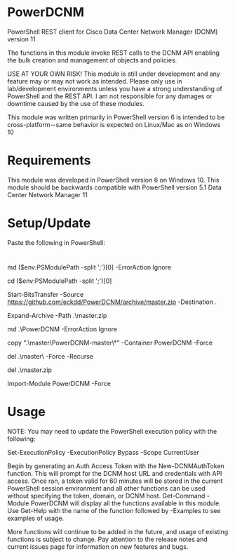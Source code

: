 
# PowerDCNM
PowerShell REST client for Cisco Data Center Network Manager (DCNM) version 11

The functions in this module invoke REST calls to the DCNM API enabling the bulk creation and management of objects and policies.

USE AT YOUR OWN RISK! 
This module is still under development and any feature may or may not work as intended.
Please only use in lab/development environments unless you have a strong understanding of PowerShell and the REST API.
I am not responsible for any damages or downtime caused by the use of these modules. 

This module was written primarily in PowerShell version 6 is intended to be cross-platform--same behavior is expected on Linux/Mac as on Windows 10

# Requirements
This module was developed in PowerShell version 6 on Windows 10.
This module should be backwards compatible with PowerShell version 5.1
Data Center Network Manager 11

# Setup/Update

Paste the following in PowerShell:
#
md ($env:PSModulePath -split ';')[0] -ErrorAction Ignore

cd ($env:PSModulePath -split ';')[0]

Start-BitsTransfer -Source https://github.com/eckdd/PowerDCNM/archive/master.zip -Destination .

Expand-Archive -Path .\master.zip

md .\PowerDCNM -ErrorAction Ignore

copy ".\master\PowerDCNM-master\\*" -Container PowerDCNM -Force

del .\master\ -Force -Recurse

del .\master.zip

Import-Module PowerDCNM -Force
#
#

# Usage 
NOTE: You may need to update the PowerShell execution policy with the following:

Set-ExecutionPolicy -ExecutionPolicy Bypass -Scope CurrentUser

Begin by generating  an Auth Access Token with the New-DCNMAuthToken function. This will prompt for the DCNM host URL and credentials with API access. Once ran, a token valid for 60 minutes will be stored in the current PowerShell session environment and all other functions can be used without specifying the token, domain, or DCNM host.
Get-Command -Module PowerDCNM will display all the functions available in this module. Use Get-Help with the name of the function followed by -Examples to see examples of usage.

More functions will continue to be added in the future, and usage of existing functions is subject to change. Pay attention to the release notes and current issues page for information on new features and bugs.
